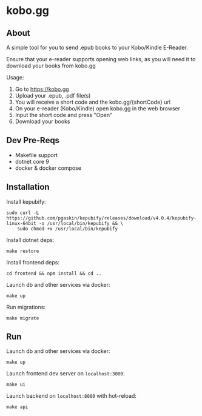 # kobo.gg

## About

A simple tool for you to send .epub books to your Kobo/Kindle E-Reader.

Ensure that your e-reader supports opening web links, as you will need it to download your books from kobo.gg

Usage:

1. Go to https://kobo.gg
2. Upload your .epub, .pdf file(s)
3. You will receive a short code and the kobo.gg/{shortCode} url
4. On your e-reader (Kobo/Kindle) open kobo.gg in the web browser
5. Input the short code and press "Open"
6. Download your books

## Dev Pre-Reqs

- Makefile support
- dotnet core 9
- docker & docker compose

## Installation

Install kepubify:
```shell
sudo curl -L https://github.com/pgaskin/kepubify/releases/download/v4.0.4/kepubify-linux-64bit -o /usr/local/bin/kepubify && \
    sudo chmod +x /usr/local/bin/kepubify
```

Install dotnet deps:
```shell
make restore
```

Install frontend deps:
```shell
cd frontend && npm install && cd ..
```

Launch db and other services via docker:
```shell
make up
```

Run migrations:
```shell
make migrate
```

## Run

Launch db and other services via docker:
```shell
make up
```

Launch frontend dev server on `localhost:3000`:
```shell
make ui
```

Launch backend on `localhost:8080` with hot-reload:
```shell
make api
```